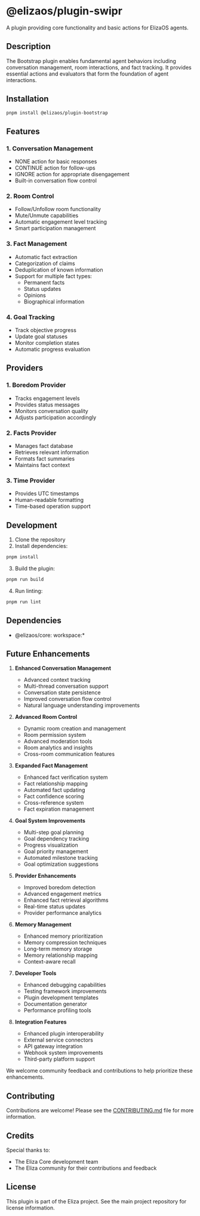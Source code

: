 # @elizaos/plugin-swipr

A plugin providing core functionality and basic actions for ElizaOS agents.

## Description

The Bootstrap plugin enables fundamental agent behaviors including conversation management, room interactions, and fact tracking. It provides essential actions and evaluators that form the foundation of agent interactions.

## Installation

```bash
pnpm install @elizaos/plugin-bootstrap
```

## Features

### 1. Conversation Management

- NONE action for basic responses
- CONTINUE action for follow-ups
- IGNORE action for appropriate disengagement
- Built-in conversation flow control

### 2. Room Control

- Follow/Unfollow room functionality
- Mute/Unmute capabilities
- Automatic engagement level tracking
- Smart participation management

### 3. Fact Management

- Automatic fact extraction
- Categorization of claims
- Deduplication of known information
- Support for multiple fact types:
    - Permanent facts
    - Status updates
    - Opinions
    - Biographical information

### 4. Goal Tracking

- Track objective progress
- Update goal statuses
- Monitor completion states
- Automatic progress evaluation

## Providers

### 1. Boredom Provider

- Tracks engagement levels
- Provides status messages
- Monitors conversation quality
- Adjusts participation accordingly

### 2. Facts Provider

- Manages fact database
- Retrieves relevant information
- Formats fact summaries
- Maintains fact context

### 3. Time Provider

- Provides UTC timestamps
- Human-readable formatting
- Time-based operation support

## Development

1. Clone the repository
2. Install dependencies:

```bash
pnpm install
```

3. Build the plugin:

```bash
pnpm run build
```

4. Run linting:

```bash
pnpm run lint
```

## Dependencies

- @elizaos/core: workspace:\*

## Future Enhancements

1. **Enhanced Conversation Management**

    - Advanced context tracking
    - Multi-thread conversation support
    - Conversation state persistence
    - Improved conversation flow control
    - Natural language understanding improvements

2. **Advanced Room Control**

    - Dynamic room creation and management
    - Room permission system
    - Advanced moderation tools
    - Room analytics and insights
    - Cross-room communication features

3. **Expanded Fact Management**

    - Enhanced fact verification system
    - Fact relationship mapping
    - Automated fact updating
    - Fact confidence scoring
    - Cross-reference system
    - Fact expiration management

4. **Goal System Improvements**

    - Multi-step goal planning
    - Goal dependency tracking
    - Progress visualization
    - Goal priority management
    - Automated milestone tracking
    - Goal optimization suggestions

5. **Provider Enhancements**

    - Improved boredom detection
    - Advanced engagement metrics
    - Enhanced fact retrieval algorithms
    - Real-time status updates
    - Provider performance analytics

6. **Memory Management**

    - Enhanced memory prioritization
    - Memory compression techniques
    - Long-term memory storage
    - Memory relationship mapping
    - Context-aware recall

7. **Developer Tools**

    - Enhanced debugging capabilities
    - Testing framework improvements
    - Plugin development templates
    - Documentation generator
    - Performance profiling tools

8. **Integration Features**
    - Enhanced plugin interoperability
    - External service connectors
    - API gateway integration
    - Webhook system improvements
    - Third-party platform support

We welcome community feedback and contributions to help prioritize these enhancements.

## Contributing

Contributions are welcome! Please see the [CONTRIBUTING.md](CONTRIBUTING.md) file for more information.

## Credits

Special thanks to:

- The Eliza Core development team
- The Eliza community for their contributions and feedback

## License

This plugin is part of the Eliza project. See the main project repository for license information.
